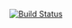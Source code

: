 [![Build Status](https://travis-ci.org/Karina8941/Chess.svg?branch=master)](https://travis-ci.org/Karina8941/Chess)
